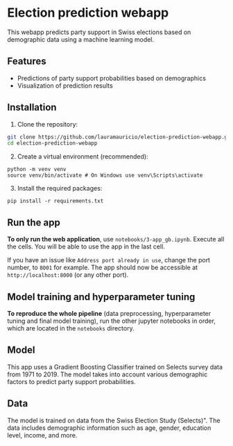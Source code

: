 # Election prediction webapp
This webapp predicts party support in Swiss elections based on demographic data using a machine learning model.

## Features
- Predictions of party support probabilities based on demographics
- Visualization of prediction results


## Installation
1. Clone the repository: 
```bash
git clone https://github.com/lauramauricio/election-prediction-webapp.git
cd election-prediction-webapp
```

2. Create a virtual environment (recommended):
```
python -m venv venv
source venv/bin/activate # On Windows use venv\Scripts\activate
```

3. Install the required packages:
``` 
pip install -r requirements.txt
```

## Run the app

**To only run the web application**, use `notebooks/3-app_gb.ipynb`. Execute all the cells. 
You will be able to use the app in the last cell.

If you have an issue like `Address port already in use`, change the port number, to `8001` for example. The app should now be accessible at `http://localhost:8000` (or any other port).


## Model training and hyperparameter tuning

**To reproduce the whole pipeline** (data preprocessing, hyperparameter tuning and final model training), run the other jupyter notebooks in order, which are located in the `notebooks` directory.


## Model
This app uses a Gradient Boosting Classifier trained on Selects survey data from 1971 to 2019. The model takes into account various demographic factors to predict party support probabilities.


## Data
The model is trained on data from the Swiss Election Study (Selects)". The data includes demographic information such as age, gender, education level, income, and more.


